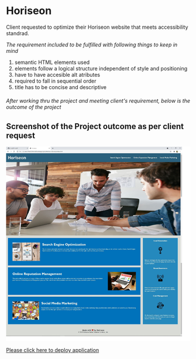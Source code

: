 # Horiseon

Client requested to optimize their Horiseon website that meets accessibility standrad. 

*The requirement included to be fulfilled with following things to keep in mind* 

1. semantic HTML elements used    
1. elements follow a logical structure independent of style and positioning
1. have to have accesible alt atributes
1. required to fall in sequential order
1. title has to be concise and descriptive

###### After working thru the project and meeting client's requirement, below is the outcome of the project  

## Screenshot of the Project outcome as per client request ## 

![Screenshot of web page](assets/images/Screenshot.JPG)



[Please click here to deploy application](https://miraj00.github.io/horiseon)

